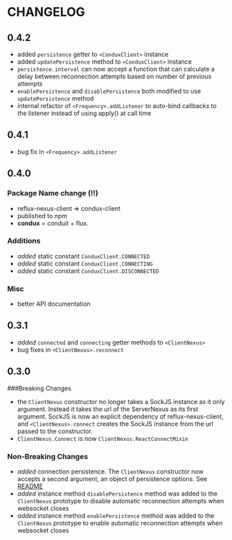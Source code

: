 # CHANGELOG

## 0.4.2

- added `persistence` getter to `<ConduxClient>` instance
- added `updatePersistence` method to `<ConduxClient>` instance
- `persistence.interval` can now accept a function that can calculate a delay between reconnection attempts based on number of previous attempts
- `enablePersistence` and `disablePersistence` both modified to use `updatePersistence` method
- internal refactor of `<Frequency>.addListener` to auto-bind callbacks to the listener instead of using apply() at call time

## 0.4.1

- bug fix in `<Frequency>.addListener`

## 0.4.0

### Package Name change (!!)

- reflux-nexus-client => condux-client
- published to npm
- **condux** = conduit + flux.

### Additions

- *added* static constant `ConduxClient.CONNECTED`
- *added* static constant `ConduxClient.CONNECTING`
- *added* static constant `ConduxClient.DISCONNECTED`

### Misc

- better API documentation


## 0.3.1

- *added* `connected` and `connecting` getter methods to `<ClientNexus>`
- bug fixes in `<ClientNexus>.reconnect`


## 0.3.0


###Breaking Changes

- the `ClientNexus` constructor no longer takes a SockJS instance as it only argument.
Instead it takes the url of the ServerNexus as its first argument. SockJS is now an explicit
dependency of reflux-nexus-client, and `<ClientNexus>.connect` creates the SockJS instance from the
url passed to the constructor.
- `ClientNexus.Connect` is now `ClientNexus.ReactConnectMixin`

### Non-Breaking Changes

- *added* connection persistence. The `ClientNexus` constructor now accepts a second argument, an object of persistence options. See [README](README.md/#new_ClientNexus_new)
- *added* instance method `disablePersistence` method was added to the `ClientNexus` prototype to disable automatic reconnection attempts when websocket closes
- *added* instance method `enablePersistence` method was added to the `ClientNexus` prototype to enable automatic reconnection attempts when websocket closes
